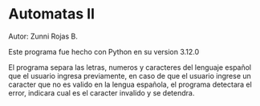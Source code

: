 # Automatas II

Autor: Zunni Rojas B.

Este programa fue hecho con Python en su version 3.12.0 

El programa separa las letras, numeros y caracteres del lenguaje español que el usuario ingresa previamente, 
en caso de que el usuario ingrese un caracter que no es valido en la lengua española, el programa detectara el error, indicara cual es el caracter invalido y se detendra.
